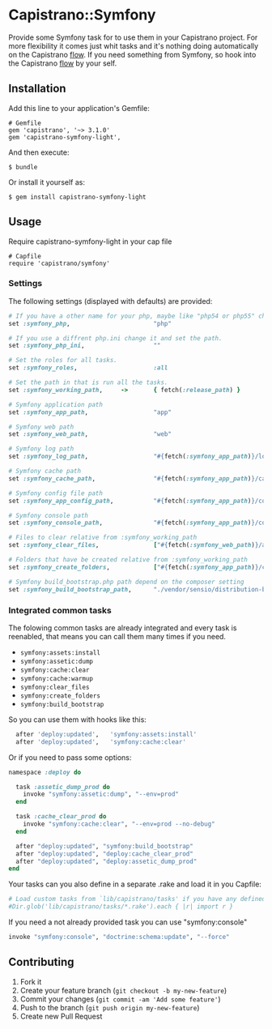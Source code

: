 # Capistrano::Symfony

Provide some Symfony task for to use them in your Capistrano project.
For more flexibility it comes just whit tasks and it's nothing doing automatically on the Capistrano [flow][1].
If you need something from Symfony, so hook into the Capistrano [flow][1] by your self. 

## Installation

Add this line to your application's Gemfile:

```
# Gemfile
gem 'capistrano', '~> 3.1.0'
gem 'capistrano-symfony-light',
```

And then execute:

    $ bundle

Or install it yourself as:

    $ gem install capistrano-symfony-light

## Usage

Require capistrano-symfony-light in your cap file

```
# Capfile
require 'capistrano/symfony'
```

### Settings

The following settings (displayed with defaults) are provided:

```ruby
# If you have a other name for your php, maybe like "php54 or php55" change it.
set :symfony_php,                       "php"

# If you use a diffrent php.ini change it and set the path.
set :symfony_php_ini,                   ""

# Set the roles for all tasks.
set :symfony_roles,                     :all

# Set the path in that is run all the tasks.
set :symfony_working_path,     ->       { fetch(:release_path) }

# Symfony application path
set :symfony_app_path,                  "app"

# Symfony web path
set :symfony_web_path,                  "web"

# Symfony log path
set :symfony_log_path,                  "#{fetch(:symfony_app_path)}/logs"

# Symfony cache path
set :symfony_cache_path,                "#{fetch(:symfony_app_path)}/cache"

# Symfony config file path
set :symfony_app_config_path,           "#{fetch(:symfony_app_path)}/config"

# Symfony console path
set :symfony_console_path,              "#{fetch(:symfony_app_path)}/console"

# Files to clear relative from :symfony_working_path
set :symfony_clear_files,               ["#{fetch(:symfony_web_path)}/app_*.php"]

# Folders that have be created relative from :symfony_working_path
set :symfony_create_folders,            ["#{fetch(:symfony_app_path)}/cache"]

# Symfony build_bootstrap.php path depend on the composer setting
set :symfony_build_bootstrap_path,      "./vendor/sensio/distribution-bundle/Resources/bin/build_bootstrap.php"
```

### Integrated common tasks

The folowing common tasks are already integrated and every task is reenabled, that means you can call them many times if you need.
* ```symfony:assets:install```
* ```symfony:assetic:dump```
* ```symfony:cache:clear```
* ```symfony:cache:warmup```
* ```symfony:clear_files```
* ```symfony:create_folders```
* ```symfony:build_bootstrap```

So you can use them with hooks like this:
```ruby
  after 'deploy:updated',   'symfony:assets:install'
  after 'deploy:updated',   'symfony:cache:clear'
```

Or if you need to pass some options:
```ruby
namespace :deploy do

  task :assetic_dump_prod do
    invoke "symfony:assetic:dump", "--env=prod"
  end

  task :cache_clear_prod do
    invoke "symfony:cache:clear", "--env=prod --no-debug"
  end

  after "deploy:updated", "symfony:build_bootstrap"
  after "deploy:updated", "deploy:cache_clear_prod"
  after "deploy:updated", "deploy:assetic_dump_prod"
end
```

Your tasks can you also define in a separate .rake and load it in you Capfile:
```ruby
# Load custom tasks from `lib/capistrano/tasks' if you have any defined
#Dir.glob('lib/capistrano/tasks/*.rake').each { |r| import r }
```

If you need a not already provided task you can use "symfony:console"  
```ruby
invoke "symfony:console", "doctrine:schema:update", "--force"
```

[1]: http://capistranorb.com/documentation/getting-started/flow/

## Contributing

1. Fork it
2. Create your feature branch (`git checkout -b my-new-feature`)
3. Commit your changes (`git commit -am 'Add some feature'`)
4. Push to the branch (`git push origin my-new-feature`)
5. Create new Pull Request
